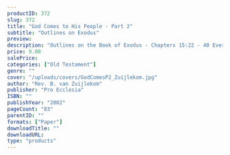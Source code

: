 ```yaml
---
productID: 372
slug: 372
title: "God Comes to His People - Part 2"
subtitle: "Outlines on Exodus"
preview: 
description: "Outlines on the Book of Exodus - Chapters 15:22 - 40 Every outline includes discussion questions. Published by Pro Ecclesia Publishers."
price: 9.00
salePrice: 
categories: ["Old Testament"]
genre: ""
cover: "/uploads/covers/GodComesP2_Zuijlekom.jpg"
author: "Rev. B. van Zuijlekom"
publisher: "Pro Ecclesia"
ISBN: ""
publishYear: "2002"
pageCount: "83"
parentID: ""
formats: ["Paper"]
downloadTitle: ""
downloadURL: 
type: "products"
---
```

